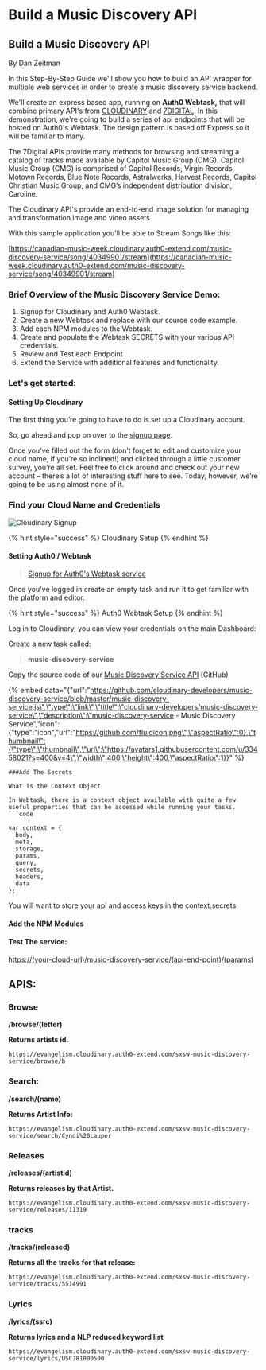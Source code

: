 # Build a Music Discovery API

## Build a Music Discovery API

By Dan Zeitman

In this Step-By-Step Guide we'll show you how to build an API wrapper for multiple web services in order to create a music discovery service backend.

We'll create an express based app, running on **Auth0 Webtask,**  that will combine primary API's from [CLOUDINARY](https://cloudinary.com/signup?utm_source=CMW&utm_medium=Gitbook&utm_campaign=Evangelism&utm_term=Hackathon-Guide&utm_content=Signup_CMW) and [7DIGITAL](http://docs.7digital.com/#catalogue).   In this demonstration, we're going to build a series of api endpoints that will be hosted on Auth0's Webtask. The design pattern is based off Express so it will be familiar to many.

The 7Digital APIs provide many methods for browsing and streaming a catalog of tracks made available by Capitol Music Group \(CMG\). Capitol Music Group \(CMG\) is comprised of Capitol Records, Virgin Records, Motown Records, Blue Note Records, Astralwerks, Harvest Records, Capitol Christian Music Group, and CMG’s independent distribution division, Caroline.

The Cloudinary API's provide an end-to-end image solution for managing and transformation  image and video assets. 

With this sample application you'll  be able to Stream Songs like this:

[https://canadian-music-week.cloudinary.auth0-extend.com/music-discovery-service/song/40349901/stream](https://canadian-music-week.cloudinary.auth0-extend.com/music-discovery-service/song/40349901/stream)

### Brief Overview of the Music Discovery Service Demo:

1. Signup for Cloudinary and Auth0 Webtask.
2. Create a new Webtask and replace with our source code example.
3. Add each NPM modules to the Webtask.
4. Create and populate the Webtask SECRETS with your various API credentials.
5. Review and Test each Endpoint
6. Extend the Service with additional features and functionality.

### Let's get started:

#### Setting Up Cloudinary

The first thing you’re going to have to do is set up a Cloudinary account.

So, go ahead and pop on over to the [signup page](https://cloudinary.com/signup?utm_source=CMW&utm_medium=Gitbook&utm_campaign=Evangelism&utm_term=Hackathon-Guide&utm_content=Signup_CMW).

Once you’ve filled out the form \(don’t forget to edit and customize your cloud name, if you’re so inclined!\) and clicked through a little customer survey, you’re all set. Feel free to click around and check out your new account – there’s a lot of interesting stuff here to see. Today, however, we’re going to be using almost none of it.

### Find your Cloud Name and Credentials

![Cloudinary Signup](https://eric-cloudinary-res.cloudinary.com/image/upload/q_auto,f_auto,w_900/v1518532546/Screen_Shot_2018-02-13_at_06.35.17.png)

{% hint style="success" %}
Cloudinary Setup
{% endhint %}

#### Setting Auth0 / Webtask

> [Signup for Auth0's Webtask service](https://webtask.io/make)

Once you've logged in create an empty task and run it to get familiar with the platform and editor.

{% hint style="success" %}
Auth0 Webtask Setup
{% endhint %}

Log in to Cloudinary,  you can view your credentials on the main Dashboard:

Create a new task called:

> **music-discovery-service**

Copy the source code of our [Music Discovery Service API](https://raw.githubusercontent.com/cloudinary-developers/music-discovery-service/master/music-discovery-service.js) \(GitHub\)

{% embed data="{\"url\":\"https://github.com/cloudinary-developers/music-discovery-service/blob/master/music-discovery-service.js\",\"type\":\"link\",\"title\":\"cloudinary-developers/music-discovery-service\",\"description\":\"music-discovery-service - Music Discovery Service\",\"icon\":{\"type\":\"icon\",\"url\":\"https://github.com/fluidicon.png\",\"aspectRatio\":0},\"thumbnail\":{\"type\":\"thumbnail\",\"url\":\"https://avatars1.githubusercontent.com/u/33458021?s=400&v=4\",\"width\":400,\"height\":400,\"aspectRatio\":1}}" %}



```text
###Add The Secrets

What is the Context Object

In Webtask, there is a context object available with quite a few useful properties that can be accessed while running your tasks.
```code 

var context = {
  body,
  meta,
  storage,
  params,
  query,
  secrets,
  headers,
  data
};
```

You will want to store your api and access keys in the context.secrets

#### Add the NPM Modules

#### Test The service:

[https://\(your-cloud-url\)/music-discovery-service/\(api-end-point\)/\(params](https://%28your-cloud-url%29/music-discovery-service/%28api-end-point%29/%28params)\)

## APIS:

### Browse

**/browse/\(letter\)**

**Returns artists id.**

```text
https://evangelism.cloudinary.auth0-extend.com/sxsw-music-discovery-service/browse/b
```

### Search:

**/search/\(name\)**

**Returns Artist Info:**

```text
https://evangelism.cloudinary.auth0-extend.com/sxsw-music-discovery-service/search/Cyndi%20Lauper
```

### Releases

**/releases/\(artistid\)**

**Returns  releases by that Artist.**

```text
https://evangelism.cloudinary.auth0-extend.com/sxsw-music-discovery-service/releases/11319
```

### tracks

**/tracks/\(released\)**

**Returns all the tracks for that release:**

```text
https://evangelism.cloudinary.auth0-extend.com/sxsw-music-discovery-service/tracks/5514991
```

### Lyrics

**/lyrics/\(ssrc\)**

**Returns lyrics and a NLP reduced keyword list**

```text
https://evangelism.cloudinary.auth0-extend.com/sxsw-music-discovery-service/lyrics/USCJ81000500
```

